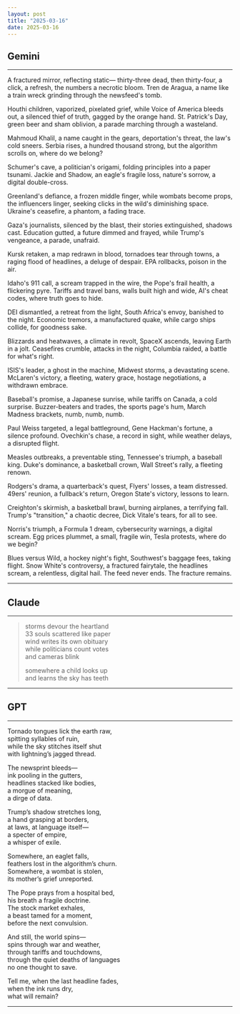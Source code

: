 ```yaml
---
layout: post
title: "2025-03-16"
date: 2025-03-16
---
```


## Gemini

*****
A fractured mirror, reflecting static—
thirty-three dead, then thirty-four, a click,
a refresh, the numbers a necrotic bloom.
Tren de Aragua, a name like a train wreck
grinding through the newsfeed's tomb.

Houthi children, vaporized, pixelated grief,
while Voice of America bleeds out, a silenced thief
of truth, gagged by the orange hand.
St. Patrick's Day, green beer and sham oblivion,
a parade marching through a wasteland.

Mahmoud Khalil, a name caught in the gears,
deportation's threat, the law's cold sneers.
Serbia rises, a hundred thousand strong,
but the algorithm scrolls on, where do we belong?

Schumer's cave, a politician's origami,
folding principles into a paper tsunami.
Jackie and Shadow, an eagle's fragile loss,
nature's sorrow, a digital double-cross.

Greenland's defiance, a frozen middle finger,
while wombats become props, the influencers linger,
seeking clicks in the wild's diminishing space.
Ukraine's ceasefire, a phantom, a fading trace.

Gaza's journalists, silenced by the blast,
their stories extinguished, shadows cast.
Education gutted, a future dimmed and frayed,
while Trump's vengeance, a parade, unafraid.

Kursk retaken, a map redrawn in blood,
tornadoes tear through towns, a raging flood
of headlines, a deluge of despair.
EPA rollbacks, poison in the air.

Idaho's 911 call, a scream trapped in the wire,
the Pope's frail health, a flickering pyre.
Tariffs and travel bans, walls built high and wide,
AI's cheat codes, where truth goes to hide.

DEI dismantled, a retreat from the light,
South Africa's envoy, banished to the night.
Economic tremors, a manufactured quake,
while cargo ships collide, for goodness sake.

Blizzards and heatwaves, a climate in revolt,
SpaceX ascends, leaving Earth in a jolt.
Ceasefires crumble, attacks in the night,
Columbia raided, a battle for what's right.

ISIS's leader, a ghost in the machine,
Midwest storms, a devastating scene.
McLaren's victory, a fleeting, watery grace,
hostage negotiations, a withdrawn embrace.

Baseball's promise, a Japanese sunrise,
while tariffs on Canada, a cold surprise.
Buzzer-beaters and trades, the sports page's hum,
March Madness brackets, numb, numb, numb.

Paul Weiss targeted, a legal battleground,
Gene Hackman's fortune, a silence profound.
Ovechkin's chase, a record in sight,
while weather delays, a disrupted flight.

Measles outbreaks, a preventable sting,
Tennessee's triumph, a baseball king.
Duke's dominance, a basketball crown,
Wall Street's rally, a fleeting renown.

Rodgers's drama, a quarterback's quest,
Flyers' losses, a team distressed.
49ers' reunion, a fullback's return,
Oregon State's victory, lessons to learn.

Creighton's skirmish, a basketball brawl,
burning airplanes, a terrifying fall.
Trump's "transition," a chaotic decree,
Dick Vitale's tears, for all to see.

Norris's triumph, a Formula 1 dream,
cybersecurity warnings, a digital scream.
Egg prices plummet, a small, fragile win,
Tesla protests, where do we begin?

Blues versus Wild, a hockey night's fight,
Southwest's baggage fees, taking flight.
Snow White's controversy, a fractured fairytale,
the headlines scream, a relentless, digital hail.
The feed never ends. The fracture remains.
*****

## Claude

*****
> storms devour the heartland  
> 33 souls scattered like paper  
> wind writes its own obituary  
> while politicians count votes  
> and cameras blink  
>  
> somewhere a child looks up  
> and learns the sky has teeth  
*****

## GPT

*****  
Tornado tongues lick the earth raw,  
spitting syllables of ruin,  
while the sky stitches itself shut  
with lightning’s jagged thread.  

The newsprint bleeds—  
ink pooling in the gutters,  
headlines stacked like bodies,  
a morgue of meaning,  
a dirge of data.  

Trump’s shadow stretches long,  
a hand grasping at borders,  
at laws, at language itself—  
a specter of empire,  
a whisper of exile.  

Somewhere, an eaglet falls,  
feathers lost in the algorithm’s churn.  
Somewhere, a wombat is stolen,  
its mother’s grief unreported.  

The Pope prays from a hospital bed,  
his breath a fragile doctrine.  
The stock market exhales,  
a beast tamed for a moment,  
before the next convulsion.  

And still, the world spins—  
spins through war and weather,  
through tariffs and touchdowns,  
through the quiet deaths of languages  
no one thought to save.  

Tell me, when the last headline fades,  
when the ink runs dry,  
what will remain?  
*****
